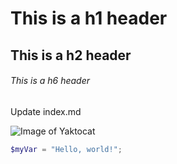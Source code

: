 # This is a h1 header
## This is a h2 header
###### This is a h6 header
Update index.md

![Image of Yaktocat](https://octodex.github.com/images/yaktocat.png)


``` powershell
$myVar = "Hello, world!";
```
